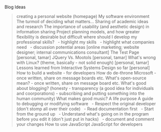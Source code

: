 Blog Ideas

> creating a personal website (homepage)
> My software environment
> The turmoil of deciding what matters...
> Sharing of academic ideas and research
> The importance of usability (and aesthetic design) in information sharing
> Project planning models, and how greater flexibility is desirable but difficult
> where should I develop my professional skills?
  - highlight my skills
  - highlight what companies need
  - discussion potential areas [online marketing; website designer; internal communications consultant]
> The Test Page [personal, tamar]
> JQuery Vs. Mootols [personal, tamar]
> What's wrong with Linux? (theme, basically - not solid enough) [personal, tamar]
> Lessons learned from Interactive Systems Design so far [personal]
> How to build a website - for developers
> How do de-throne Microsoft - once written, share on message boards etc.
> What's open-source mean? - once written, share on message board etc.
> What's good about blogging? (honesty - transparency (a good idea for individuals and coorporations) - subscribing and putting something into the human community)
> What makes good music?
> A life purpose
> A guide to debugging or modifying software
  - Respect the original developer (don't stomp all over their code)
  - Read documentation first
  - Start from the ground up
  - Understand what's going on in the program before you edit it (don't just put in hacks)
  - document and comment your changes
> How to use JavaScript
> JavaScript for developers